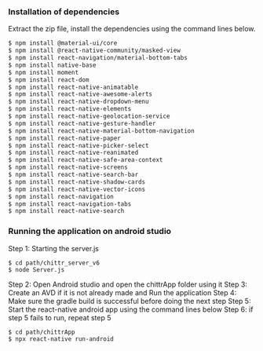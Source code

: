 
### Installation of dependencies



Extract the zip file, install the dependencies using the command lines below.


```sh
$ npm install @material-ui/core
$ npm install @react-native-community/masked-view
$ npm install react-navigation/material-bottom-tabs
$ npm install native-base
$ npm install moment
$ npm install react-dom
$ npm install react-native-animatable
$ npm install react-native-awesome-alerts
$ npm install react-native-dropdown-menu
$ npm install react-native-elements
$ npm install react-native-geolocation-service
$ npm install react-native-gesture-handler
$ npm install react-native-material-bottom-navigation
$ npm install react-native-paper
$ npm install react-native-picker-select
$ npm install react-native-reanimated
$ npm install react-native-safe-area-context
$ npm install react-native-screens
$ npm install react-native-search-bar
$ npm install react-native-shadow-cards
$ npm install react-native-vector-icons
$ npm install react-navigation
$ npm install react-navigation-tabs
$ npm install react-native-search

```



### Running the application on android studio
Step 1: Starting the server.js
```
$ cd path/chittr_server_v6
$ node Server.js
```
Step 2: Open Android studio and open the chittrApp folder using it 
Step 3: Create an AVD if it is not already made and Run the application
Step 4: Make sure the gradle build is successful before doing the next step
Step 5: Start the react-native android app using the command lines below
Step 6: if step 5 fails to run, repeat step 5

```
$ cd path/chittrApp
$ npx react-native run-android
```


